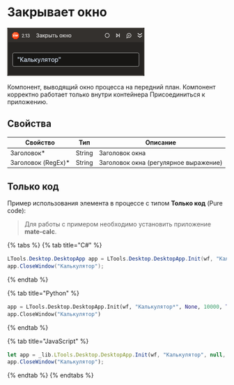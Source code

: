 # Закрывает окно

![](../../../resources/activities/basic/desktop/close-window-activity.png)

Компонент, выводящий окно процесса на передний план. Компонент корректно работает только внутри контейнера Присоединиться к приложению.

## Свойства
| Свойство            | Тип    | Описание                                           |
| ------------------- | -----  | -------------------------------------------------- |
| Заголовок\*         | String | Заголовок окна                                     |
| Заголовок (RegEx)\* | String | Заголовок окна (регулярное выражение)              |

## Только код  
Пример использования элемента в процессе с типом **Только код** (Pure code):
> Для работы с примером необходимо установить приложение **mate-calc**.

{% tabs %}
{% tab title="C#" %}
```csharp
LTools.Desktop.DesktopApp app = LTools.Desktop.DesktopApp.Init(wf, "Калькулятор", null, 10000, true, LTools.Desktop.Model.DesktopTypes.UIAUTOMATION);
app.CloseWindow("Калькулятор");
```
{% endtab %}

{% tab title="Python" %}
```python
app = LTools.Desktop.DesktopApp.Init(wf, "Калькулятор*", None, 10000, True, LTools.Desktop.Model.DesktopTypes.UIAUTOMATION)
app.CloseWindow("Калькулятор")
```
{% endtab %}

{% tab title="JavaScript" %}
```javascript
let app = _lib.LTools.Desktop.DesktopApp.Init(wf, "Калькулятор", null, 10000, true, _lib.LTools.Desktop.Model.DesktopTypes.UIAUTOMATION);
app.CloseWindow("Калькулятор");
```
{% endtab %}
{% endtabs %}
